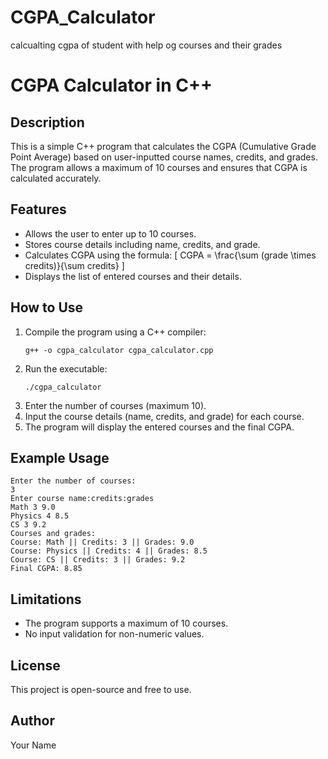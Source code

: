 # CGPA_Calculator
 calcualting cgpa of student with help og courses and their grades
# CGPA Calculator in C++

## Description
This is a simple C++ program that calculates the CGPA (Cumulative Grade Point Average) based on user-inputted course names, credits, and grades. The program allows a maximum of 10 courses and ensures that CGPA is calculated accurately.

## Features
- Allows the user to enter up to 10 courses.
- Stores course details including name, credits, and grade.
- Calculates CGPA using the formula:
  \[ CGPA = \frac{\sum (grade \times credits)}{\sum credits} \]
- Displays the list of entered courses and their details.

## How to Use
1. Compile the program using a C++ compiler:
   ```
   g++ -o cgpa_calculator cgpa_calculator.cpp
   ```
2. Run the executable:
   ```
   ./cgpa_calculator
   ```
3. Enter the number of courses (maximum 10).
4. Input the course details (name, credits, and grade) for each course.
5. The program will display the entered courses and the final CGPA.

## Example Usage
```
Enter the number of courses:
3
Enter course name:credits:grades
Math 3 9.0
Physics 4 8.5
CS 3 9.2
Courses and grades:
Course: Math || Credits: 3 || Grades: 9.0
Course: Physics || Credits: 4 || Grades: 8.5
Course: CS || Credits: 3 || Grades: 9.2
Final CGPA: 8.85
```

## Limitations
- The program supports a maximum of 10 courses.
- No input validation for non-numeric values.

## License
This project is open-source and free to use.

## Author
Your Name

